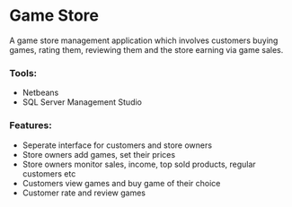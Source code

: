 # Game Store
A game store management application which involves customers buying games, rating them, reviewing them and the store earning via game sales.

### Tools:
* Netbeans
* SQL Server Management Studio

### Features:
* Seperate interface for customers and store owners
* Store owners add games, set their prices
* Store owners monitor sales, income, top sold products, regular customers etc
* Customers view games and buy game of their choice
* Customer rate and review games
